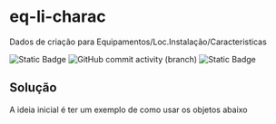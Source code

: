 # eq-li-charac
Dados de criação para Equipamentos/Loc.Instalação/Caracteristicas


![Static Badge](https://img.shields.io/badge/development-abap-blue)
![GitHub commit activity (branch)](https://img.shields.io/github/commit-activity/t/edmilson-nascimento/adobe-forms)
![Static Badge](https://img.shields.io/badge/sara.martins-abap-red)

## Solução
A ideia inicial é ter um exemplo de como usar os objetos abaixo



